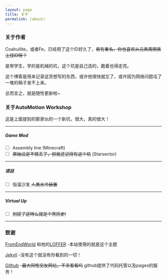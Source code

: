 ```yaml
---
layout: page
title: 关于
permalink: /about/
---
```


### 关于作者

Coahuilite，或者Fe，已经用了这个ID好久了，~~若有重名，你也喜欢从元素周期表上找ID呀？~~

是带学生，学的是机械的坑，这个坑是自己选的，跪着也得走完。

这个博客是用来记录这货想写的东西，或许他很快就忘了，或许因为网络问题屯了一堆的稿子发不上来。

总而言之，就是随性更新啦~

### 关于AutoMotion Workshop

这是上面提到的那家伙的一个新坑，很大，真的很大！

------
##### Game Mod

- [ ] Assembly line (Minecraft)
- [ ] ~~原始设定不慎丢了，但我还记得有这个坑~~ (Starsector)

------
##### 项目

- [ ] 恒温沙发 ~~人类水冷装置~~

------
##### Virtual Up

- [ ] ~~别提了这特么就是个黑历史!~~

------
### 致谢

[FromEndWorld](https://github.com/FromEndWorld) 和他的[LOFFER](https://github.com/FromEndWorld/LOFFER) -本站使用的就是这个主题

[Jekyll](https://github.com/jekyll) -没有这个就没有你看到的一切！

[Github](https://github.com/) -~~最大同性交友网站，不来看看吗~~ github提供了代码托管以及pages的服务！